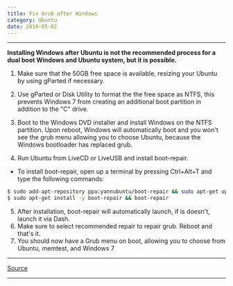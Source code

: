 ```yaml
---
title: Fix Grub after Windows
category: Ubuntu
date: 2019-05-02
---
```


-----

**Installing Windows after Ubuntu is not the recommended process for a dual boot Windows and Ubuntu system, but it is possible.**

1. Make sure that the 50GB free space is available, resizing your Ubuntu by using gParted if necessary.

2. Use gParted or Disk Utility to format the the free space as NTFS, this prevents Windows 7 from creating an additional boot partition in addition to the "C" drive.

3. Boot to the Windows DVD installer and install Windows on the NTFS partition. Upon reboot, Windows will automatically boot and you won't see the grub menu allowing you to choose Ubuntu, because the Windows bootloader has replaced grub.

4. Run Ubuntu from LiveCD or LiveUSB and install boot-repair.

* To install boot-repair, open up a terminal by pressing Ctrl+Alt+T and type the following commands:
```bash
$ sudo add-apt-repository ppa:yannubuntu/boot-repair && sudo apt-get update
$ sudo apt-get install -y boot-repair && boot-repair
```

5. After installation, boot-repair will automatically launch, if is doesn't, launch it via Dash.
6. Make sure to select recommended repair to repair grub. Reboot and that's it.
7. You should now have a Grub menu on boot, allowing you to choose from Ubuntu, memtest, and Windows 7

-----

[Source](https://askubuntu.com/a/158319)

-----